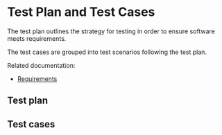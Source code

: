# Test Plan and Test Cases

The test plan outlines the strategy for testing in order to
ensure software meets requirements.

The test cases are grouped into test scenarios following the test plan.

Related documentation:

- [Requirements](./requirements.md)



## Test plan



## Test cases


